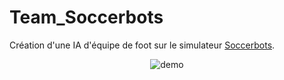 # Team_Soccerbots

Création d'une IA d'équipe de foot sur le simulateur <a href="http://www.cs.cmu.edu/~trb/TeamBots/Domains/SoccerBots/">Soccerbots</a>.

<div align="center">
<img src="https://github.com/ValentinLe/Team_Soccerbots/blob/master/captures/demo.gif" alt="demo">
</div>
